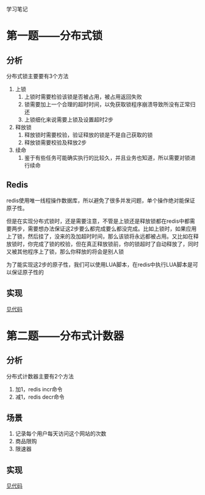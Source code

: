 学习笔记
# 第一题——分布式锁
## 分析
分布式锁主要要有3个方法
1. 上锁
   1. 上锁时需要检验该锁是否被占用，被占用返回失败
   2. 锁需要加上一个合理的超时时间，以免获取锁程序崩溃导致所没有正常归还
   3. 上锁细化来说需要上锁及设置超时2步
2. 释放锁
   1. 释放锁时需要校验，验证释放的锁是不是自己获取的锁
   2. 释放锁需要校验及释放2步
3. 续命
   1. 鉴于有些任务可能确实执行的比较久，并且业务也知道，所以需要对锁进行续命

## Redis

redis使用唯一线程操作数据库，所以避免了很多并发问题，单个操作绝对能保证原子性。

但是在实现分布式锁时，还是需要注意，不管是上锁还是释放锁都在redis中都需要两步，需要想办法保证这2步要么都完成要么都没完成。比如上锁时，如果应用上了锁，然后挂了，没来的及加超时时间，那么该锁将永远都被占用。又比如在释放锁时，你完成了锁的校验，但在真正释放锁前，你的锁超时了自动释放了，同时又被其他程序上了锁，那么你释放的将会是别人锁

为了能实现这2步的原子性，我们可以使用LUA脚本，在redis中执行LUA脚本是可以保证原子性的

## 实现
[见代码](redis-test/src/main/java/club/gaiaproject/homework/redis/lock/RedisLockUtils.java)

# 第二题——分布式计数器
## 分析
分布式计数器主要有2个方法
1. 加1，redis incr命令
2. 减1，redis decr命令

## 场景
1. 记录每个用户每天访问这个网站的次数
2. 商品限购
3. 限速器

## 实现
[见代码](redis-test/src/main/java/club/gaiaproject/homework/redis/counter/RedisCounterUtils.java) 